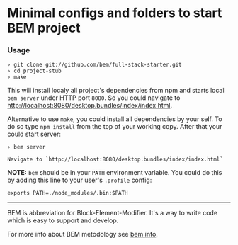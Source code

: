 Minimal configs and folders to start BEM project
================================================

### Usage

    › git clone git://github.com/bem/full-stack-starter.git
    › cd project-stub
    › make

This will install localy all project's dependencies from npm and starts local `bem server`
under HTTP port `8080`. So you could navigate to [http://localhost:8080/desktop.bundles/index/index.html](http://localhost:8080/desktop.bundles/index/index.html).

Alternative to use `make`, you could install all dependencies by your self. To do so type `npm install` from the top
of your working copy. After that your could start server:

    › bem server

    Navigate to `http://localhost:8080/desktop.bundles/index/index.html`

**NOTE:** `bem` should be in your `PATH` environment variable. You could do this by adding this line to your user's
`.profile` config:

    exports PATH=./node_modules/.bin:$PATH

---

BEM is abbreviation for Block-Element-Modifier. It's a way to write code which is easy to support and develop.

For more info about BEM metodology see [bem.info](http://bem.info/).
